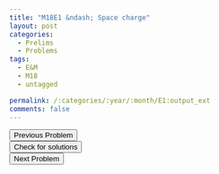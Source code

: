 ```yaml
---
title: "M18E1 &ndash; Space charge"
layout: post
categories:
  - Prelims
  - Problems
tags:
  - E&M
  - M18
  - untagged

permalink: /:categories/:year/:month/E1:output_ext
comments: false
---
```

<object data="2018M1E.pdf" type="application/pdf" width="100%" height="500"></object>

<div class='navbar'>
	<div float='left'><button onclick="window.location='M3.html'" >Previous Problem</button></div>
	<div float='center'><button onclick="window.location='https://princetonprelim.com/prelim/38/'">Check for solutions</button></div>
	<div float='right'><button onclick="window.location='E2.html'" > Next Problem</button></div>
</div>
